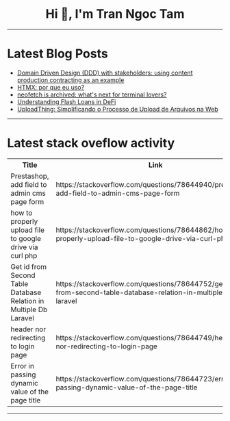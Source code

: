 <h1 align="center">Hi 👋, I'm Tran Ngoc Tam</h1>

---

# Latest Blog Posts 
<!-- BLOG-POST-LIST:START -->
- [Domain Driven Design &lpar;DDD&rpar; with stakeholders: using content production contracting as an example](https://dev.to/ma2mori/domain-driven-design-ddd-with-stakeholders-using-content-production-contracting-as-an-example-526a)
- [HTMX: por que eu uso?](https://dev.to/eduardojm/htmx-por-que-eu-uso-akl)
- [neofetch is archived: what&#39;s next for terminal lovers?](https://dev.to/girordo/neofetch-is-archived-whats-next-for-terminal-lovers-342j)
- [Understanding Flash Loans in DeFi](https://dev.to/passandscore/understanding-flash-loans-in-defi-33n6)
- [UploadThing: Simplificando o Processo de Upload de Arquivos na Web](https://dev.to/iamthiago/uploadthing-simplificando-o-processo-de-upload-de-arquivos-na-web-kek)
<!-- BLOG-POST-LIST:END -->

---

# Latest stack oveflow activity
<table>
  <tr><th>Title</th><th>Link</th></tr>
  <!-- STACKOVERFLOW:START --><tr><td>Prestashop, add field to admin cms page form</td><td>https://stackoverflow.com/questions/78644940/prestashop-add-field-to-admin-cms-page-form</td></tr><tr><td>how to properly upload file to google drive via curl php</td><td>https://stackoverflow.com/questions/78644862/how-to-properly-upload-file-to-google-drive-via-curl-php</td></tr><tr><td>Get id from Second Table Database Relation in Multiple Db Laravel</td><td>https://stackoverflow.com/questions/78644752/get-id-from-second-table-database-relation-in-multiple-db-laravel</td></tr><tr><td>header nor redirecting to login page</td><td>https://stackoverflow.com/questions/78644749/header-nor-redirecting-to-login-page</td></tr><tr><td>Error in passing dynamic value of the page title</td><td>https://stackoverflow.com/questions/78644723/error-in-passing-dynamic-value-of-the-page-title</td></tr><!-- STACKOVERFLOW:END -->
</table>

---


